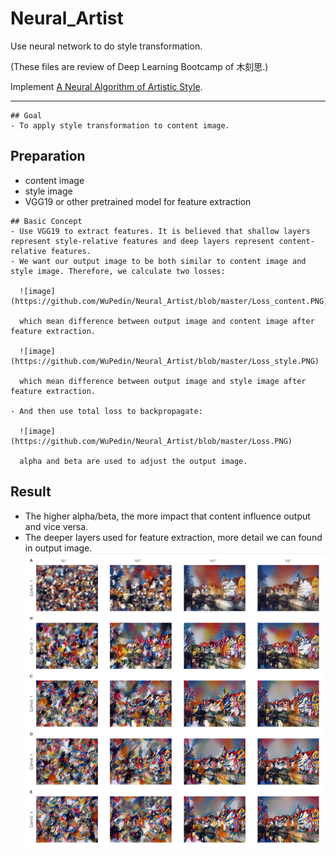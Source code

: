 # Neural_Artist
Use neural network to do style transformation.

(These files are review of Deep Learning Bootcamp of 木刻思.)

Implement [A Neural Algorithm of Artistic Style](https://arxiv.org/pdf/1508.06576.pdf).

----------------------------------------------------------------------
```
## Goal
- To apply style transformation to content image.
```
## Preparation
- content image
- style image
- VGG19 or other pretrained model for feature extraction
```
## Basic Concept
- Use VGG19 to extract features. It is believed that shallow layers represent style-relative features and deep layers represent content-relative features.
- We want our output image to be both similar to content image and style image. Therefore, we calculate two losses:

  ![image](https://github.com/WuPedin/Neural_Artist/blob/master/Loss_content.PNG)

  which mean difference between output image and content image after feature extraction.

  ![image](https://github.com/WuPedin/Neural_Artist/blob/master/Loss_style.PNG)

  which mean difference between output image and style image after feature extraction. 

- And then use total loss to backpropagate:

  ![image](https://github.com/WuPedin/Neural_Artist/blob/master/Loss.PNG)
  
  alpha and beta are used to adjust the output image.
```  
## Result
- The higher alpha/beta, the more impact that content influence output and vice versa.
- The deeper layers used for feature extraction, more detail we can found in output image.
  ![image](https://github.com/WuPedin/Neural_Artist/blob/master/Result.PNG)
```


